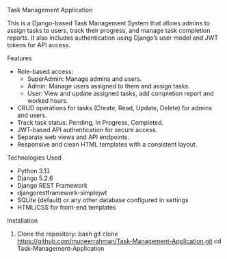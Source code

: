 Task Management Application

This is a Django-based Task Management System that allows admins to assign tasks to users, track their progress, and manage task completion reports. It also includes authentication using Django’s user model and JWT tokens for API access.

Features
- Role-based access:
  - SuperAdmin: Manage admins and users.
  - Admin: Manage users assigned to them and assign tasks.
  - User: View and update assigned tasks, add completion report and worked hours.
- CRUD operations for tasks (Create, Read, Update, Delete) for admins and users.
- Track task status: Pending, In Progress, Completed.
- JWT-based API authentication for secure access.
- Separate web views and API endpoints.
- Responsive and clean HTML templates with a consistent layout.

Technologies Used
- Python 3.13
- Django 5.2.6
- Django REST Framework
- djangorestframework-simplejwt
- SQLite (default) or any other database configured in settings
- HTML/CSS for front-end templates

Installation

1. Clone the repository:
   bash
   git clone https://github.com/muneerrahman/Task-Management-Application.git
   cd Task-Management-Application
